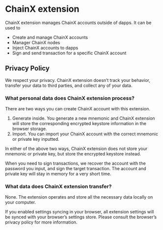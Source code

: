 # ChainX extension
ChainX extension manages ChainX accounts outside of dapps. It can be used to
- Create and manage ChainX accounts
- Manager ChainX nodes
- Inject ChainX accounts to dapps
- Sign and send transaction for a specific ChainX account

## Privacy Policy
We respect your privacy. ChainX extension doesn’t track your behavior,  transfer your data to third parties, and collect any of your data.

###  What personal data does ChainX extension process?
There are two ways you can create ChainX account with this extension.
1. Generate inside.
	You generate a new mnemonic and ChainX extension will store the corresponding encrypted keystore information in the browser storage.
2. Import.
	You can import your ChainX account with the correct mnemonic or private key inputted.

In either of the above two ways, ChainX extension does not store your mnemonic or private key, but store the encrypted keystore instead.

When you need to sign transactions, we recover the account with the password you input, and sign the target transaction. The account and private key will stay in memory for a very short time.

### What data does ChainX extension transfer?
None. The extension operates and store all the necessary data locally on your computer.

If you enabled settings syncing in your browser, all extension settings will be synced with your browser’s settings store. Please consult the browser’s privacy policy for more information.

